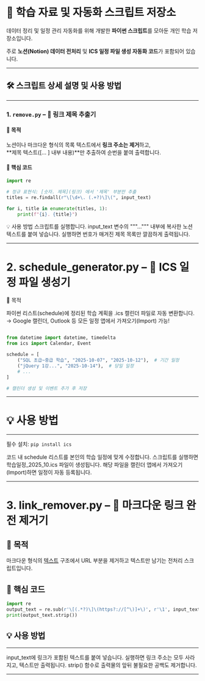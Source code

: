 # 🚀 학습 자료 및 자동화 스크립트 저장소

데이터 정리 및 일정 관리 자동화를 위해 개발한 **파이썬 스크립트**를 모아둔 개인 학습 저장소입니다.  

주로 **노션(Notion) 데이터 전처리** 및 **ICS 일정 파일 생성 자동화 코드**가 포함되어 있습니다.

---


## 🛠️ 스크립트 상세 설명 및 사용 방법

---

### 1. `remove.py` – 🎯 링크 제목 추출기

#### 🔹 목적  
노션이나 마크다운 형식의 목록 텍스트에서 **링크 주소는 제거**하고,  
**제목 텍스트([... ] 내부 내용)**만 추출하여 순번을 붙여 출력합니다.

#### 🧠 핵심 코드
```python
import re

# 정규 표현식: [숫자. 제목](링크) 에서 '제목' 부분만 추출
titles = re.findall(r"\[\d+\. (.+?)\]\(", input_text)

for i, title in enumerate(titles, 1):
    print(f"{i}. {title}")

```

💡 사용 방법
스크립트를 실행합니다.
input_text 변수의 """...""" 내부에 복사한 노션 텍스트를 붙여 넣습니다.
실행하면 번호가 매겨진 제목 목록만 깔끔하게 출력됩니다.

---

# 2. schedule_generator.py – 📅 ICS 일정 파일 생성기

🔹 목적

파이썬 리스트(schedule)에 정리된 학습 계획을 .ics 캘린더 파일로 자동 변환합니다.
→ Google 캘린더, Outlook 등 모든 일정 앱에서 가져오기(Import) 가능!

```python

from datetime import datetime, timedelta
from ics import Calendar, Event

schedule = [
    ("SQL 초급~중급 학습", "2025-10-07", "2025-10-12"),  # 기간 일정
    ("jQuery 1강...", "2025-10-14"),  # 당일 일정
    # ...
]

# 캘린더 생성 및 이벤트 추가 후 저장

```

---

# 💡 사용 방법

---

필수 설치: `pip install ics`


코드 내 schedule 리스트를 본인의 학습 일정에 맞게 수정합니다.
스크립트를 실행하면 학습일정_2025_10.ics 파일이 생성됩니다.
해당 파일을 캘린더 앱에서 가져오기(Import)하면 일정이 자동 등록됩니다.

---

# 3. link_remover.py – 🔗 마크다운 링크 완전 제거기

## 🔹 목적

마크다운 형식의 [텍스트](링크) 구조에서 URL 부분을 제거하고
텍스트만 남기는 전처리 스크립트입니다.

## 🧠 핵심 코드 


```python
import re
output_text = re.sub(r'\[(.*?)\]\(https?://[^\)]+\)', r'\1', input_text)
print(output_text.strip())
```

## 💡 사용 방법

---

input_text에 링크가 포함된 텍스트를 붙여 넣습니다.
실행하면 링크 주소는 모두 사라지고, 텍스트만 출력됩니다.
strip() 함수로 출력물의 앞뒤 불필요한 공백도 제거합니다.

---

